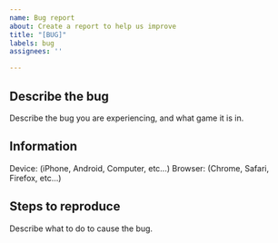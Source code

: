 ```yaml
---
name: Bug report
about: Create a report to help us improve
title: "[BUG]"
labels: bug
assignees: ''

---
```


Describe the bug
---
Describe the bug you are experiencing, and what game it is in.

Information
---
Device: (iPhone, Android, Computer, etc...)
Browser: (Chrome, Safari, Firefox, etc...)

Steps to reproduce
---
Describe what to do to cause the bug.
